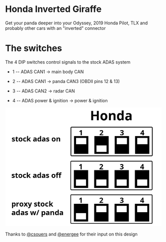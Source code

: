 Honda Inverted Giraffe
====

Get your panda deeper into your Odyssey, 2019 Honda Pilot, TLX and probably other cars with an "inverted" connector

The switches
====

The 4 DIP switches control signals to the stock ADAS system

- 1 -- ADAS CAN1 -> main body CAN

- 2 -- ADAS CAN1 -> panda CAN3 (OBDII pins 12 & 13)

- 3 -- ADAS CAN2 -> radar CAN

- 4 -- ADAS power & ignition -> power & ignition

<img src="https://github.com/commaai/neo/blob/master/giraffe/honda/nidec_inverted/nidec_switches.png">

Thanks to [@csouers](https://github.com/csouers) and [@energee](https://github.com/energee) for their input on this design
